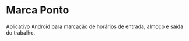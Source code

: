 # Marca Ponto

Aplicativo Android para marcação de horários de entrada, almoço e saída do trabalho.
